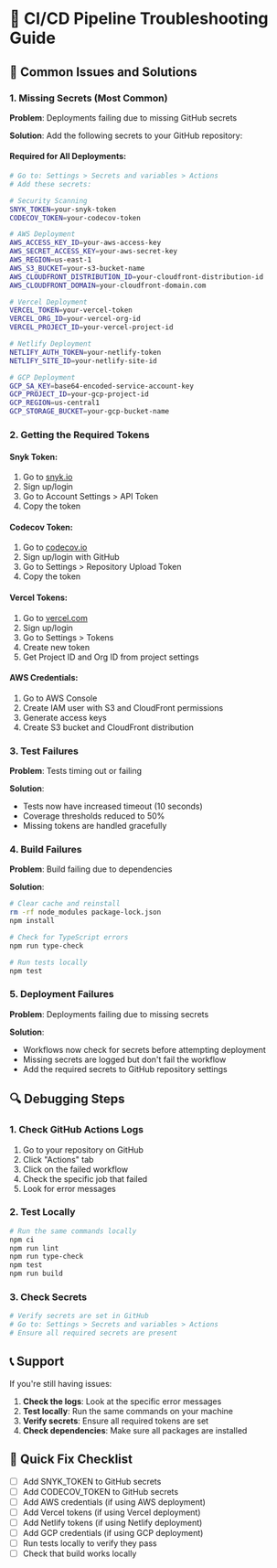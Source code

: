# 🔧 CI/CD Pipeline Troubleshooting Guide

## 🚨 Common Issues and Solutions

### 1. Missing Secrets (Most Common)

**Problem**: Deployments failing due to missing GitHub secrets

**Solution**: Add the following secrets to your GitHub repository:

#### Required for All Deployments:
```bash
# Go to: Settings > Secrets and variables > Actions
# Add these secrets:

# Security Scanning
SNYK_TOKEN=your-snyk-token
CODECOV_TOKEN=your-codecov-token

# AWS Deployment
AWS_ACCESS_KEY_ID=your-aws-access-key
AWS_SECRET_ACCESS_KEY=your-aws-secret-key
AWS_REGION=us-east-1
AWS_S3_BUCKET=your-s3-bucket-name
AWS_CLOUDFRONT_DISTRIBUTION_ID=your-cloudfront-distribution-id
AWS_CLOUDFRONT_DOMAIN=your-cloudfront-domain.com

# Vercel Deployment
VERCEL_TOKEN=your-vercel-token
VERCEL_ORG_ID=your-vercel-org-id
VERCEL_PROJECT_ID=your-vercel-project-id

# Netlify Deployment
NETLIFY_AUTH_TOKEN=your-netlify-token
NETLIFY_SITE_ID=your-netlify-site-id

# GCP Deployment
GCP_SA_KEY=base64-encoded-service-account-key
GCP_PROJECT_ID=your-gcp-project-id
GCP_REGION=us-central1
GCP_STORAGE_BUCKET=your-gcp-bucket-name
```

### 2. Getting the Required Tokens

#### Snyk Token:
1. Go to [snyk.io](https://snyk.io)
2. Sign up/login
3. Go to Account Settings > API Token
4. Copy the token

#### Codecov Token:
1. Go to [codecov.io](https://codecov.io)
2. Sign up/login with GitHub
3. Go to Settings > Repository Upload Token
4. Copy the token

#### Vercel Tokens:
1. Go to [vercel.com](https://vercel.com)
2. Sign up/login
3. Go to Settings > Tokens
4. Create new token
5. Get Project ID and Org ID from project settings

#### AWS Credentials:
1. Go to AWS Console
2. Create IAM user with S3 and CloudFront permissions
3. Generate access keys
4. Create S3 bucket and CloudFront distribution

### 3. Test Failures

**Problem**: Tests timing out or failing

**Solution**: 
- Tests now have increased timeout (10 seconds)
- Coverage thresholds reduced to 50%
- Missing tokens are handled gracefully

### 4. Build Failures

**Problem**: Build failing due to dependencies

**Solution**:
```bash
# Clear cache and reinstall
rm -rf node_modules package-lock.json
npm install

# Check for TypeScript errors
npm run type-check

# Run tests locally
npm test
```

### 5. Deployment Failures

**Problem**: Deployments failing due to missing secrets

**Solution**: 
- Workflows now check for secrets before attempting deployment
- Missing secrets are logged but don't fail the workflow
- Add the required secrets to GitHub repository settings

## 🔍 Debugging Steps

### 1. Check GitHub Actions Logs
1. Go to your repository on GitHub
2. Click "Actions" tab
3. Click on the failed workflow
4. Check the specific job that failed
5. Look for error messages

### 2. Test Locally
```bash
# Run the same commands locally
npm ci
npm run lint
npm run type-check
npm test
npm run build
```

### 3. Check Secrets
```bash
# Verify secrets are set in GitHub
# Go to: Settings > Secrets and variables > Actions
# Ensure all required secrets are present
```

## 📞 Support

If you're still having issues:

1. **Check the logs**: Look at the specific error messages
2. **Test locally**: Run the same commands on your machine
3. **Verify secrets**: Ensure all required tokens are set
4. **Check dependencies**: Make sure all packages are installed

## 🎯 Quick Fix Checklist

- [ ] Add SNYK_TOKEN to GitHub secrets
- [ ] Add CODECOV_TOKEN to GitHub secrets  
- [ ] Add AWS credentials (if using AWS deployment)
- [ ] Add Vercel tokens (if using Vercel deployment)
- [ ] Add Netlify tokens (if using Netlify deployment)
- [ ] Add GCP credentials (if using GCP deployment)
- [ ] Run tests locally to verify they pass
- [ ] Check that build works locally
